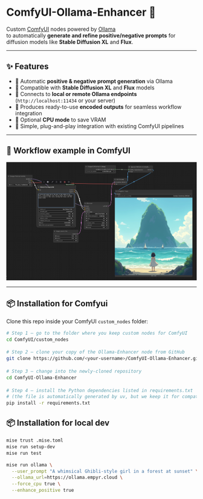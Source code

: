 # ComfyUI-Ollama-Enhancer 🚀

Custom [ComfyUI](https://github.com/comfyanonymous/ComfyUI) nodes powered by [Ollama](https://ollama.ai)  
to automatically **generate and refine positive/negative prompts** for diffusion models like **Stable Diffusion XL** and **Flux**.

---

## ✨ Features

- 🔹 Automatic **positive & negative prompt generation** via Ollama  
- 🔹 Compatible with **Stable Diffusion XL** and **Flux** models  
- 🔹 Connects to **local or remote Ollama endpoints** (`http://localhost:11434` or your server)  
- 🔹 Produces ready-to-use **encoded outputs** for seamless workflow integration  
- 🔹 Optional **CPU mode** to save VRAM  
- 🔹 Simple, plug-and-play integration with existing ComfyUI pipelines  

---

## 🎨 Workflow example in ComfyUI
![workflow](docs/workflow.png)

---

## 📦 Installation for Comfyui

Clone this repo inside your ComfyUI `custom_nodes` folder:

```bash
# Step 1 – go to the folder where you keep custom nodes for ComfyUI
cd ComfyUI/custom_nodes

# Step 2 – clone your copy of the Ollama‑Enhancer node from GitHub
git clone https://github.com/<your-username>/ComfyUI-Ollama-Enhancer.git

# Step 3 – change into the newly‑cloned repository
cd ComfyUI-Ollama-Enhancer

# Step 4 – install the Python dependencies listed in requirements.txt
# (the file is automatically generated by uv, but we keep it for compatibility)
pip install -r requirements.txt
```

## 📦 Installation for local dev

```bash
mise trust .mise.toml
mise run setup-dev 
mise run test
```

```bash
mise run ollama \
  --user_prompt "A whimsical Ghibli-style girl in a forest at sunset" \
  --ollama_url=https://ollama.empyr.cloud \
  --force_cpu true \
  --enhance_positive true
```
